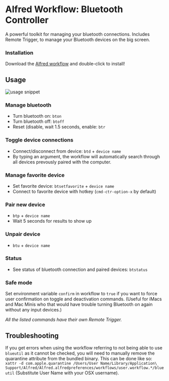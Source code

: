 # Alfred Workflow: Bluetooth Controller
A powerful toolkit for managing your bluetooth connections. Includes Remote Trigger, to manage your Bluetooth devices on the big screen.

### Installation

Download the [Alfred workflow](https://github.com/vegardinho/alfred_bluetooth_controller/releases/latest) and double-click to install!

## Usage

![usage snippet](alfred_bluetooth_long.gif "Usage snippet")


### Manage bluetooth
- Turn bluetooth on: `bton`
- Turn bluetooth off: `btoff`
- Reset (disable, wait 1.5 seconds, enable: `btr`

### Toggle device connections
- Connect/disconnect from device: `btd` + `device name`
- By typing an argument, the workflow will automatically search through all devices prevously paired with the computer.

### Manage favorite device
- Set favorite device: `btsetfavorite` + `device name`
- Connect to favorite device with hotkey (`cmd-ctr-option-x` by default)

### Pair new device
- `btp` + `device name`
- Wait 5 seconds for results to show up

### Unpair device
- `btu` + `device name`

### Status
- See status of bluetooth connection and paired devices: `btstatus`

### Safe mode
Set environment variable `confirm` in workflow to `true` if you want to force user confirmation on toggle and deactivation commands. (Useful for iMacs and Mac Minis who that would have trouble turning Bluetooth on again without any input devices.)

_All the listed commands have their own Remote Trigger._

## Troubleshooting

If you get errors when using the workflow referring to not being able to use `blueutil` as it cannot be checked, you will need to manually remove the quarantine attribute from the bundled binary.
This can be done like so: `xattr -d com.apple.quarantine /Users/User Name/Library/Application\ Support/Alfred/Alfred.alfredpreferences/workflows/user.workflow.*/blueutil`
(Substitute User Name with your OSX username).
